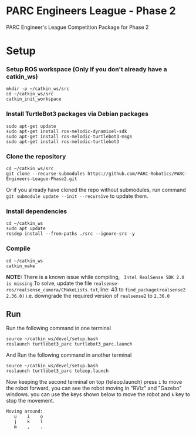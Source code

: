 # PARC Engineers League - Phase 2
PARC Engineer's League Competition Package for Phase 2

# Setup
### Setup ROS workspace (Only if you don't already have a catkin_ws)
```
mkdir -p ~/catkin_ws/src
cd ~/catkin_ws/src
catkin_init_workspace
```

### Install TurtleBot3 packages via Debian packages

```
sudo apt-get update
sudo apt-get install ros-melodic-dynamixel-sdk
sudo apt-get install ros-melodic-turtlebot3-msgs
sudo apt-get install ros-melodic-turtlebot3
```

### Clone the repository
```
cd ~/catkin_ws/src
git clone --recurse-submodules https://github.com/PARC-Robotics/PARC-Engineers-League-Phase2.git
```
Or if you already have cloned the repo without submodules, run command `git submodule update --init --recursive` to update them.

### Install dependencies
```
cd ~/catkin_ws
sudo apt update
rosdep install --from-paths ./src --ignore-src -y
```

### Compile
```
cd ~/catkin_ws
catkin_make
```

**NOTE:** There is a known issue while compiling, ` Intel RealSense SDK 2.0 is missing`
To solve, update the file `realsense-ros/realsense_camera/CMakeLists.txt`,line: 43 to `find_package(realsense2 2.36.0)`
i.e. downgrade the required version of `realsense2` to `2.36.0`


## Run

Run the following command in one terminal
```
source ~/catkin_ws/devel/setup.bash
roslaunch turtlebot3_parc turtlebot3_parc.launch
```

And Run the following command in another terminal
```
source ~/catkin_ws/devel/setup.bash
roslaunch turtlebot3_parc teleop.launch
```

Now keeping the second terminal on top (teleop.launch) press `i` to move the robot forward, you can see the robot moving in "RViz" and "Gazebo" windows.
you can use the keys shown below to move the robot and `k` key to stop the movement.
```
Moving around:
   u    i    o
   j    k    l
   m    ,    .
```
